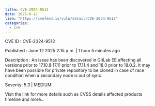 ```yaml
---
title: CVE-2024-9512
date: 2025-6-12
lien: "https://cvefeed.io/vuln/detail/CVE-2024-9512"
categories:
  - cve
---
```


CVE ID : CVE-2024-9512

Published :  June 12
2025
2:15 p.m. | 1 hour
5 minutes ago

Description : An issue has been discovered in GitLab EE affecting all versions prior to 17.10.8
17.11 prior to 17.11.4
and 18.0 prior to 18.0.2. It may have been possible for private repository to be cloned in case of race condition when a secondary node is out of sync.

Severity: 5.3 | MEDIUM

Visit the link for more details
such as CVSS details
affected products
timeline
and more...
